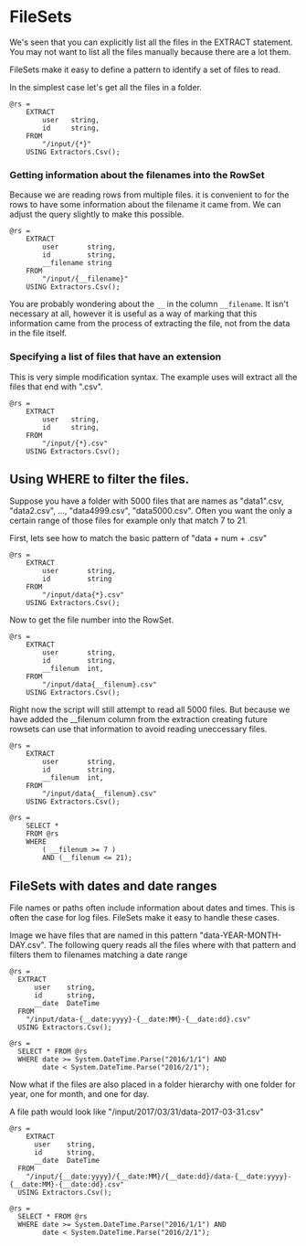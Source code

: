 # FileSets

We's seen that you can explicitly list all the files in the EXTRACT statement. You may not want to list all the files manually because there are a lot them.

FileSets make it easy to define a pattern to identify a set of files to read.

In the simplest case let's get all the files in a folder.

```
@rs =
    EXTRACT 
        user   string,
        id     string,
    FROM 
        "/input/{*}"
    USING Extractors.Csv();
```

### Getting information about the filenames into the RowSet

Because we are reading rows from multiple files. it is convenient to for the rows to have some information about the filename it came from. We can adjust the query slightly to make this possible.

```
@rs =
    EXTRACT 
        user       string,
        id         string,
        __filename string
    FROM 
        "/input/{__filename}"
    USING Extractors.Csv();
```

You are probably wondering about the `__` in the column `__filename`. It isn't necessary at all, however it is useful as a way of marking that this information came from the process of extracting the file, not from the data in the file itself.

### Specifying a list of files that have an extension

This is very simple modification syntax. The example uses will extract all the files that end with ".csv".

```
@rs =
    EXTRACT 
        user   string,
        id     string,
    FROM 
        "/input/{*}.csv"
    USING Extractors.Csv();
```

## Using WHERE to filter the files.

Suppose you have a folder with 5000 files that are names as "data1".csv, "data2.csv", ..., "data4999.csv", "data5000.csv". Often you want the only a certain range of those files for example only that match  7 to 21.

First, lets see how to match the basic pattern of "data + num + .csv"

```
@rs =
    EXTRACT 
        user       string,
        id         string
    FROM 
        "/input/data{*}.csv"
    USING Extractors.Csv();
```

Now to get the file number into the RowSet.

```
@rs =
    EXTRACT 
        user       string,
        id         string,
        __filenum  int,
    FROM 
        "/input/data{__filenum}.csv"
    USING Extractors.Csv();
```

Right now the script will still attempt to read all 5000 files. But because we have added the \_\_filenum column from the extraction creating future rowsets can use that information to avoid reading uneccessary files.

```
@rs =
    EXTRACT 
        user       string,
        id         string,
        __filenum  int,
    FROM 
        "/input/data{__filenum}.csv"
    USING Extractors.Csv();

@rs =
    SELECT *
    FROM @rs
    WHERE 
        ( __filenum >= 7 ) 
        AND (__filenum <= 21);
```

## FileSets with dates and date ranges

File names or paths often include information about dates and times. This is often the case for log files. FileSets make it easy to handle these cases.

Image we have files that are named in this pattern "data-YEAR-MONTH-DAY.csv". The following query reads all the files where with that pattern and filters them to filenames matching a date range

```
@rs = 
  EXTRACT 
      user    string,
      id      string,
      __date  DateTime
  FROM 
    "/input/data-{__date:yyyy}-{__date:MM}-{__date:dd}.csv"
  USING Extractors.Csv();

@rs = 
  SELECT * FROM @rs
  WHERE date >= System.DateTime.Parse("2016/1/1") AND
        date < System.DateTime.Parse("2016/2/1");
```

Now what if the files are also placed in a folder hierarchy with one folder for year, one for month, and one for day.

A file path would look like "/input/2017/03/31/data-2017-03-31.csv"

```
@rs =
    EXTRACT 
      user    string,
      id      string,
      __date  DateTime
  FROM 
    "/input/{__date:yyyy}/{__date:MM}/{__date:dd}/data-{__date:yyyy}-{__date:MM}-{__date:dd}.csv"
  USING Extractors.Csv();

@rs = 
  SELECT * FROM @rs
  WHERE date >= System.DateTime.Parse("2016/1/1") AND
        date < System.DateTime.Parse("2016/2/1");
```



